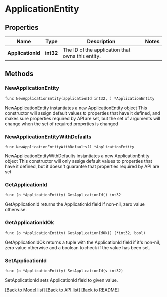 # ApplicationEntity

## Properties

Name | Type | Description | Notes
------------ | ------------- | ------------- | -------------
**ApplicationId** | **int32** | The ID of the application that owns this entity. | 

## Methods

### NewApplicationEntity

`func NewApplicationEntity(applicationId int32, ) *ApplicationEntity`

NewApplicationEntity instantiates a new ApplicationEntity object
This constructor will assign default values to properties that have it defined,
and makes sure properties required by API are set, but the set of arguments
will change when the set of required properties is changed

### NewApplicationEntityWithDefaults

`func NewApplicationEntityWithDefaults() *ApplicationEntity`

NewApplicationEntityWithDefaults instantiates a new ApplicationEntity object
This constructor will only assign default values to properties that have it defined,
but it doesn't guarantee that properties required by API are set

### GetApplicationId

`func (o *ApplicationEntity) GetApplicationId() int32`

GetApplicationId returns the ApplicationId field if non-nil, zero value otherwise.

### GetApplicationIdOk

`func (o *ApplicationEntity) GetApplicationIdOk() (*int32, bool)`

GetApplicationIdOk returns a tuple with the ApplicationId field if it's non-nil, zero value otherwise
and a boolean to check if the value has been set.

### SetApplicationId

`func (o *ApplicationEntity) SetApplicationId(v int32)`

SetApplicationId sets ApplicationId field to given value.



[[Back to Model list]](../README.md#documentation-for-models) [[Back to API list]](../README.md#documentation-for-api-endpoints) [[Back to README]](../README.md)


